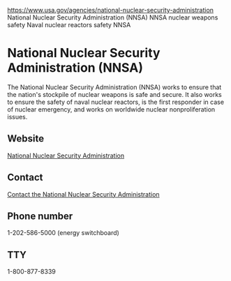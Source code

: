 

https://www.usa.gov/agencies/national-nuclear-security-administration
National Nuclear Security Administration (NNSA)
NNSA nuclear weapons safety
Naval nuclear reactors safety NNSA

National Nuclear Security Administration
(NNSA)
===============================================

The National Nuclear Security Administration (NNSA) works to ensure that the nation's stockpile of nuclear weapons is safe and secure. It also works to ensure the safety of naval nuclear reactors, is the first responder in case of nuclear emergency, and works on worldwide nuclear nonproliferation issues.

Website
-------

[National Nuclear Security Administration](https://www.energy.gov/nnsa/national-nuclear-security-administration)

Contact
-------

[Contact the National Nuclear Security Administration](https://www.energy.gov/nnsa/nnsa-contact-us)

Phone number
------------

1-202-586-5000 (energy switchboard)

TTY
---

1-800-877-8339
